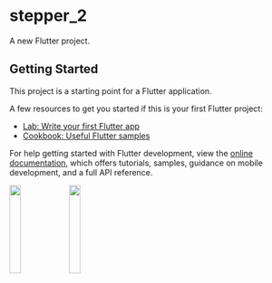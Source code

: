 # stepper_2

A new Flutter project.

## Getting Started

This project is a starting point for a Flutter application.

A few resources to get you started if this is your first Flutter project:

- [Lab: Write your first Flutter app](https://docs.flutter.dev/get-started/codelab)
- [Cookbook: Useful Flutter samples](https://docs.flutter.dev/cookbook)

For help getting started with Flutter development, view the
[online documentation](https://docs.flutter.dev/), which offers tutorials,
samples, guidance on mobile development, and a full API reference.

<p>
<img src = "https://user-images.githubusercontent.com/119030630/229529479-31b18c04-8089-4bf7-b0e6-34235e6d20bb.png" height = 20% width = 20%>
<img src = "https://user-images.githubusercontent.com/119030630/229529487-db52b662-f5e0-4a43-b008-4f1c6902cc5a.png" height = 20% width = 20%>
</p>
